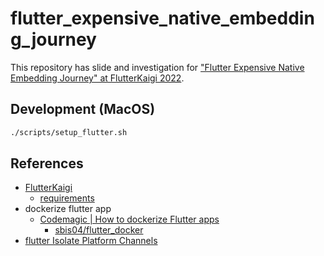 # flutter_expensive_native_embedding_journey

This repository has slide and investigation for ["Flutter Expensive Native Embedding Journey" at FlutterKaigi 2022](https://fortee.jp/flutterkaigi-2022/proposal/d6a2b41c-e765-4d5f-845d-9290148cd880).

## Development (MacOS)

```sh
./scripts/setup_flutter.sh
```

## References

- [FlutterKaigi](https://flutterkaigi.jp/2022/)
  - [requirements](https://fortee.jp/flutterkaigi-2022/speaker/proposal/cfp)
- dockerize flutter app
  - [Codemagic | How to dockerize Flutter apps](https://blog.codemagic.io/how-to-dockerize-flutter-apps/)
    - [sbis04/flutter_docker](https://github.com/sbis04/flutter_docker)
- [flutter Isolate Platform Channels](https://github.com/flutter/flutter/issues/13937#issuecomment-1203232254)
